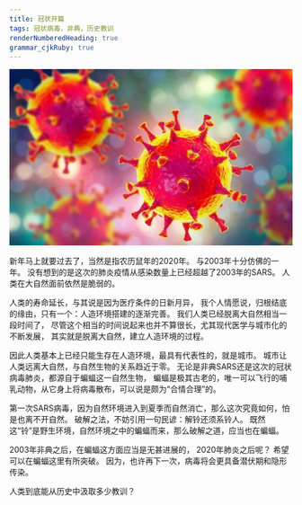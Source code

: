 ```yaml
---
title: 冠状开篇
tags: 冠状病毒，非典，历史教训
renderNumberedHeading: true
grammar_cjkRuby: true
---
```

![enter description here](./images/timg.jpg)

新年马上就要过去了，当然是指农历鼠年的2020年。
与2003年十分仿佛的一年。
没有想到的是这次的肺炎疫情从感染数量上已经超越了2003年的SARS。
人类在大自然面前依然是脆弱的。

人类的寿命延长，与其说是因为医疗条件的日新月异，
我个人情愿说，归根结底的缘由，只有一个：人造环境搭建的逐渐完善。
我们人类已经脱离大自然相当一段时间了，
尽管这个相当的时间说起来也并不算很长，尤其现代医学与城市化的不断发展，
其实就是脱离大自然，建立人造环境的过程。

因此人类基本上已经只能生存在人造环境，最具有代表性的，就是城市。
城市让人类远离大自然，与自然生物的关系趋近于零。
无论是非典SARS还是这次的冠状病毒肺炎，都源自于蝙蝠这一自然生物，
蝙蝠是极其古老的，唯一可以飞行的哺乳动物，从它身上将病毒散布，可以说是颇为“合情合理”的。

第一次SARS病毒，因为自然环境进入到夏季而自然消亡，那么这次究竟如何，怕是也离不开自然。
破解之法，不妨引用一句民谚：解铃还须系铃人。
既然这“铃”是野生环境，自然环境之中的蝙蝠而来，那么破解之道，应当也在蝙蝠。

2003年非典之后，在蝙蝠这方面应当是无甚进展的，
2020年肺炎之后呢？
希望可以在蝙蝠这里有所突破。
因为，也许再下一次，病毒将会更具备潜伏期和隐形传染。

人类到底能从历史中汲取多少教训？

